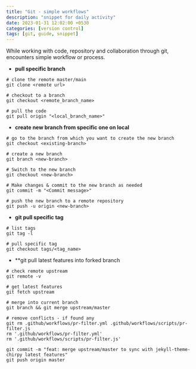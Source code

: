 ```yaml
---
title: "Git - simple workflows"
description: "snippet for daily activity"
date: 2023-01-31 12:02:00 +0530
categories: [version control]
tags: [git, guide, snippet]
---
```


While working with code, repository and collaboration through git, encounters simple workflow or process.

- **pull specific branch**
```shell
# clone the remote master/main
git clone <remote url>

# checkout to a branch
git checkout <remote_branch_name>

# pull the code 
git pull origin "<local_branch_name>"
```

- **create new branch from specific one on local**
```shell
# go to the branch from which you want to create the new branch
git checkout <existing-branch>

# create a new branch
git branch <new-branch>

# Switch to the new branch 
git checkout <new-branch>

# Make changes & commit to the new branch as needed
git commit -m "<Commit message>"

# push the new branch to a remote repository
git push -u origin <new-branch>
```

- **git pull specific tag**
```shell
# list tags
git tag -l

# pull specific tag
git checkout tags/<tag_name>
```

- **git pull latest features into forked branch
```shell
# check remote upstream
git remote -v

# get latest features
git fetch upstream

# merge into current branch
git branch && git merge upstream/master

# remove conflicts - if found any
git rm .github/workflows/pr-filter.yml .github/workflows/scripts/pr-filter.js
rm '.github/workflows/pr-filter.yml'
rm '.github/workflows/scripts/pr-filter.js'

git commit -m "feat: merge upstream/master to sync with jekyll-theme-chirpy latest features"
git push origin master
```
